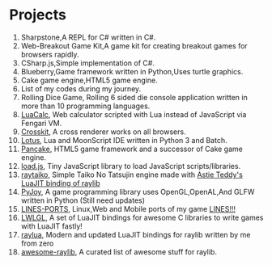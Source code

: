# Projects

1. Sharpstone,A REPL for C# written in C#.
2. Web-Breakout Game Kit,A game kit for creating breakout games for browsers rapidly.
3. CSharp.js,Simple implementation of C#.
4. Blueberry,Game framework written in Python,Uses turtle graphics.
5. Cake game engine,HTML5 game engine.
6. List of my codes during my journey.
7. Rolling Dice Game, Rolling 6 sided die console application written in more than 10 programming languages.
8. [LuaCalc](https://github.com/Rabios/LuaCalc), Web calculator scripted with Lua instead of JavaScript via Fengari VM.
9. [Crosskit](https://github.com/Rabios/Crosskit), A cross renderer works on all browsers.
10. [Lotus](https://github.com/Rabios/Lotus), Lua and MoonScript IDE written in Python 3 and Batch.
11. [Pancake](https://github.com/Rabios/Pancake), HTML5 game framework and a successor of Cake game engine.
12. [load.js](https://github.com/Rabios/load.js), Tiny JavaScript library to load JavaScript scripts/libraries.
13. [raytaiko](https://github.com/Rabios/raytaiko), Simple Taiko No Tatsujin engine made with [Astie Teddy's LuaJIT binding of raylib](https://github.com/TSnake41/raylib-lua)
14. [PyJoy](https://github.com/Rabios/PyJoy), A game programming library uses OpenGL,OpenAL,And GLFW written in Python (Still need updates)
15. [LINES-PORTS](https://github.com/Rabios/LINES-PORTS), Linux,Web and Mobile ports of my game [LINES!!!](https://github.com/Rabios/LINES)
16. [LWLGL](https://github.com/Rabios/LWLGL), A set of LuaJIT bindings for awesome C libraries to write games with LuaJIT fastly! 
17. [raylua](https://github.com/Rabios/raylua), Modern and updated LuaJIT bindings for raylib written by me from zero
18. [awesome-raylib](https://github.com/Rabios/awesome-raylib), A curated list of awesome stuff for raylib.
